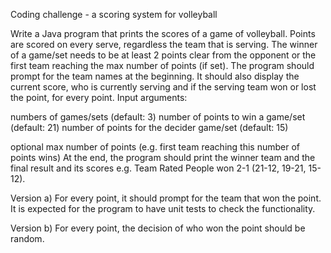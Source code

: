 Coding challenge - a scoring system for volleyball

Write a Java program that prints the scores of a game of volleyball. Points are scored on every serve, regardless the team that is serving. The winner of a game/set needs to be at least 2 points clear from the opponent or the first team reaching the max number of points (if set). The program should prompt for the team names at the beginning. It should also display the current score, who is currently serving and if the serving team won or lost the point, for every point. Input arguments:

numbers of games/sets (default: 3)
number of points to win a game/set (default: 21)
number of points for the decider game/set (default: 15)

optional max number of points (e.g. first team reaching this number of points wins)
At the end, the program should print the winner team and the final result and its scores e.g. Team Rated People won 2-1 (21-12, 19-21, 15-12). 

Version a) For every point, it should prompt for the team that won the point. It is expected for the program to have unit tests to check the functionality.

Version b) For every point, the decision of who won the point should be random.
